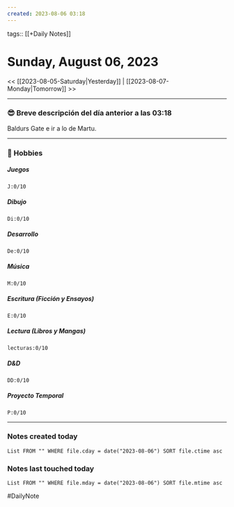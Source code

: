 ```yaml
---
created: 2023-08-06 03:18
---
```

tags:: [[+Daily Notes]]

# Sunday, August 06, 2023

<< [[2023-08-05-Saturday|Yesterday]] | [[2023-08-07-Monday|Tomorrow]] >>

 - - -
### 😎 Breve descripción del día anterior a las 03:18

Baldurs Gate e ir a lo de Martu.

---
### 🧠 Hobbies

##### Juegos
```text-progress-bar
J:0/10
```

##### Dibujo
```text-progress-bar
Di:0/10
```

##### Desarrollo
```text-progress-bar
De:0/10
```

##### Música
```text-progress-bar
M:0/10
```

##### Escritura (Ficción y Ensayos)
```text-progress-bar
E:0/10
```

##### Lectura (Libros y Mangas)
```text-progress-bar
lecturas:0/10
```

##### D&D
```text-progress-bar
DD:0/10
```

##### Proyecto Temporal
```text-progress-bar
P:0/10
```

---
### Notes created today
```dataview
List FROM "" WHERE file.cday = date("2023-08-06") SORT file.ctime asc
```

### Notes last touched today
```dataview
List FROM "" WHERE file.mday = date("2023-08-06") SORT file.mtime asc
```


#DailyNote
